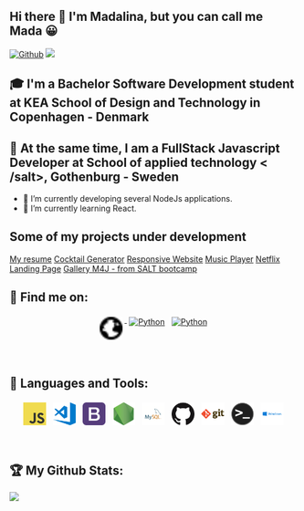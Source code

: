 ## Hi there 👋 I'm Madalina, but you can call me Mada 😀
[![Github](https://img.shields.io/github/followers/MadaPas?label=Followers&logo=Github)](https://github.com/MadaPas)
![](https://komarev.com/ghpvc/?username=MadaPas)



## 🎓 I'm a Bachelor Software Development student at KEA School of Design and Technology in Copenhagen - Denmark
## 🧰 At the same time, I am a FullStack Javascript Developer at School of applied technology <​/salt>, Gothenburg - Sweden

- 🔭 I’m currently developing several NodeJs applications.
- 🌱 I’m currently learning React.

## Some of my projects under development
[My resume](https://cv.madapas.vercel.app/)
[Cocktail Generator](https://cocktails.madapas.vercel.app/)
[Responsive Website](https://madapas.vercel.app/)
[Music Player](https://chillin.madapas.vercel.app/)
[Netflix Landing Page](https://netflix.madapas.vercel.app/)
[Gallery M4J - from SALT bootcamp](https://gallery-m4-j.vercel.app/)

## :email: Find me on:

<!--
[<img align="left" alt="MadaPas | LinkedIn" width="40px" src="https://cdn.jsdelivr.net/npm/simple-icons@v3/icons/linkedin.svg" />][linkedin]
[<img align="left" alt="MadaPas | Mail" width="40px" src="https://cdn.jsdelivr.net/npm/simple-icons@v3/icons/gmail.svg" />][mail]
-->

<p align="center">
 <a href="/" target="_blank" rel="noopener noreferrer"> <img src="https://raw.githubusercontent.com/iconic/open-iconic/master/svg/globe.svg" alt="Python" height="40" style="vertical-align:top; margin:4px"> </a>
 <a href="https://www.linkedin.com/in/andreea-madalina-pascariu/" target="_blank" rel="noopener noreferrer"> <img src="https://cdn.jsdelivr.net/npm/simple-icons@v3/icons/linkedin.svg" alt="Python" height="40" style="vertical-align:top; margin:4px"></a>
 <a href="mailto:madalina.pascariu0305@gmail.com"> <img src="https://cdn.jsdelivr.net/npm/simple-icons@v3/icons/gmail.svg" alt="Python" height="40" style="vertical-align:top; margin:4px"></a> 
</p>

<br />


## 🧰 Languages and Tools:
<p align="center">
<img src="https://raw.githubusercontent.com/github/explore/80688e429a7d4ef2fca1e82350fe8e3517d3494d/topics/javascript/javascript.png" alt="Javascript" height="40" style="vertical-align:top; margin:4px">
<img src="https://raw.githubusercontent.com/github/explore/80688e429a7d4ef2fca1e82350fe8e3517d3494d/topics/visual-studio-code/visual-studio-code.png" alt="VS Code" height="40" style="vertical-align:top; margin:4px">
<img src="https://raw.githubusercontent.com/github/explore/80688e429a7d4ef2fca1e82350fe8e3517d3494d/topics/bootstrap/bootstrap.png" alt="Bootstrap" height="40" style="vertical-align:top; margin:4px">
<img src="https://raw.githubusercontent.com/github/explore/80688e429a7d4ef2fca1e82350fe8e3517d3494d/topics/nodejs/nodejs.png" alt="NodeJS" height="40" style="vertical-align:top; margin:4px">
<img src="https://raw.githubusercontent.com/github/explore/80688e429a7d4ef2fca1e82350fe8e3517d3494d/topics/mysql/mysql.png" alt="MySQL" height="40" style="vertical-align:top; margin:4px">
<img src="https://raw.githubusercontent.com/github/explore/78df643247d429f6cc873026c0622819ad797942/topics/github/github.png" alt="Github" height="40" style="vertical-align:top; margin:4px">
<img src="https://raw.githubusercontent.com/github/explore/80688e429a7d4ef2fca1e82350fe8e3517d3494d/topics/git/git.png" alt="Git" height="40" style="vertical-align:top; margin:4px">
<img src="https://raw.githubusercontent.com/github/explore/80688e429a7d4ef2fca1e82350fe8e3517d3494d/topics/terminal/terminal.png" alt="Terminal" height="40" style="vertical-align:top; margin:4px">
<img src="https://raw.githubusercontent.com/github/explore/80688e429a7d4ef2fca1e82350fe8e3517d3494d/topics/windows/windows.png" alt="Windows" height="40" style="vertical-align:top; margin:4px">

</p>

<br />

## :trophy: My Github Stats:

<div>
<a href="https://readme-stats-cfgj2cxdy.vercel.app/api?username=MadaPas&count_private=true&show_icons=true&theme=cobalt">
  <img  align="left" src="https://readme-stats-cfgj2cxdy.vercel.app/api?username=MadaPas&count_private=true&show_icons=true&theme=cobalt" />
</a>
<!--
<a href="https://readme-stats-cfgj2cxdy.vercel.app/api/top-langs/?username=MadaPas&theme=cobalt">
  <img align="left" src="https://readme-stats-cfgj2cxdy.vercel.app/api/top-langs/?username=MadaPas&theme=cobalt" />
</a>
-->
</div>



[linkedin]: https://linkedin.com/in/charalambosioannou
[mail]: mailto:madalina.pascariu0305@gmail.com
[mail-school]: mailto:mada0193@stud.kea.dk
[mail-work]: mailto:andreea.pascariu@appliedtechnology.se



